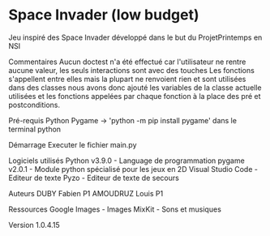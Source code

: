 # Space Invader (low budget)

Jeu inspiré des Space Invader développé dans le but du ProjetPrintemps en NSI

Commentaires
    Aucun doctest n'a été effectué car l'utilisateur ne rentre aucune valeur, les seuls interactions sont avec des touches
    Les fonctions s'appellent entre elles mais la plupart ne renvoient rien et sont utilisées dans des classes 
      nous avons donc ajouté les variables de la classe actuelle utilisées et les fonctions appelées par chaque fonction
      à la place des pré et postconditions.

Pré-requis 
    Python
    Pygame -> 'python -m pip install pygame' dans le terminal python

Démarrage
    Executer le fichier main.py

Logiciels utilisés
    Python v3.9.0 - Language de programmation
    pygame v2.0.1 - Module python spécialisé pour les jeux en 2D
    Visual Studio Code - Editeur de texte
    Pyzo - Editeur de texte de secours

Auteurs
    DUBY Fabien P1
    AMOUDRUZ Louis P1

Ressources
    Google Images - Images
    MixKit - Sons et musiques
    
Version 1.0.4.15

